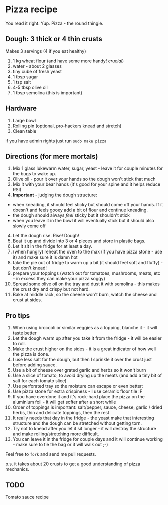 Pizza recipe
=====

You read it right. Yup. Pizza - the round thingie.

Dough: 3 thick or 4 thin crusts
-----

Makes 3 servings (4 if you eat healthy)

1. 1 kg wheat flour (and have some more handy! *crucial*)
2. water - about 2 glasses
3. tiny cube of fresh yeast 
4. 1 tbsp sugar
5. 1 tsp salt
6. 4-5 tbsp olive oil
7. 1 tbsp semolina (this is important)

Hardware
------------

1. Large bowl
2. Rolling pin (optional, pro-hackers knead and stretch)
3. Clean table

if you have admin rights just run
`sudo make pizza`

Directions (for mere mortals)
-------------

1. Mix 1 glass lukewarm water, sugar, yeast - leave it for couple minutes for the bugs to wake up.
2. Olive oil - pour it over your hands so the dough won't stick that much
3. Mix it with your bear hands (it's good for your spine and it helps reduce RSI)
4. **Important** - judging the dough structure:
 - when kneading, it should feel sticky but should come off your hands. If it doesn't and feels gooey add a bit of flour and continue kneading.
 - the dough should always *feel* sticky but it shouldn't stick
 - when you leave it in the bowl it will eventually stick but it should also slowly come off
4. Let the dough rise. Rise! Dough! 
5. Beat it up and divide into 3 or 4 pieces and store in plastic bags.
6. Let it sit in the fridge for at least a day.
7. (when hungry) reheat the oven to the max (if you have pizza stone - use it) and make sure it is damn hot
8. take the pie out of fridge to warm up a bit (it should feel soft and fluffy) - but don't knead!
9. prepare your toppings (watch out for tomatoes, mushrooms, meats, etc - in excess they can make your pizza soggy)
4. Spread some olive oil on the tray and dust it with semolina - this makes the crust dry and crispy but not hard.
3. Bake at middle rack, so the cheese won't burn, watch the cheese and crust at sides.

Pro tips
------
1. When using broccoli or similar veggies as a topping, blanche it - it will taste better
2. Let the dough warm up after you take it from the fridge - it will be easier to roll.
3. Make the crust higher on the sides - it is a great indicator of how well the pizza is done.
5. I use less salt for the dough, but then I sprinkle it over the crust just before adding sauce.
6. Use a bit of cheese over grated garlic and herbs so it won't burn
7. Use a slice of tomato, to avoid drying up the meats (and add a tiny bit of salt for each tomato slice)
7. Use perforated tray so the moisture can escape or even better:
8. Use pizza stone for extra crispiness - I use ceramic floor tile :F
9. If you have overdone it and it's rock-hard place the pizza on the aluminium foil - it will get softer after a short while
10. Order of toppings is important: salt/pepper, sauce, cheese, garlic / dried herbs, thin and delicate toppings, then the rest
11. It really needs that day in the fridge - the yeast make that interesting structure and the dough can be stretched without getting torn.
12. Try not to knead after you let it sit longer - it will destroy the structure and make rolling/stretching more difficult.
13. You can leave it in the fridge for couple days and it will continue working - make sure to tie the bag or it will walk out ;-)

Feel free to `fork` and send me pull requests.

p.s. it takes about 20 crusts to get a good understanding of pizza mechanics.

TODO
-----
Tomato sauce recipe
